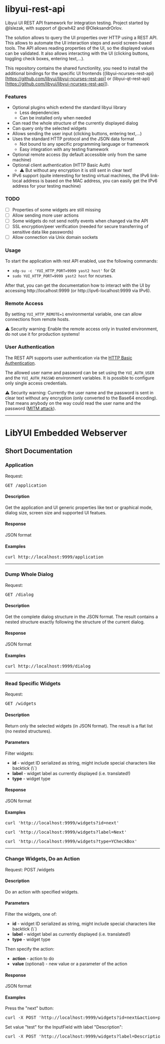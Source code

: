 # libyui-rest-api

Libyui UI REST API framework for integration testing.
Project started by @lslezak, with support of @cwh42 and @OleksandrOrlov.

The solution allows to query the UI properties over HTTP using a REST API.
This allows to automate the UI interaction steps and avoid screen-based tools.
The API allows reading properties of the UI, so the displayed values can be validated.
It also allows interacting with the UI (clicking buttons, toggling
check boxes, entering text,...).

This repository contains the shared functionlity, you need to install
the additional bindings for the specific UI frontends
((libyui-ncurses-rest-api)[https://github.com/libyui/libyui-ncurses-rest-api]
or (libyui-qt-rest-api)[https://github.com/libyui/libyui-ncurses-rest-api]).

### Features

- Optional plugins which extend the standard libyui library
  - Less dependencies
  - Can be installed only when needed
- Can read the whole structure of the currently displayed dialog
- Can query only the selected widgets
- Allows sending the user input (clicking buttons, entering text,...)
- Uses the standard HTTP protocol and the JSON data format
  - Not bound to any specific programming language or framework
  - Easy integration with any testing framework
- Optional remote access (by default accessible only from the same machine)
- Optional client authentication (HTTP Basic Auth)
  - :warning: But without any encryption it is still sent in clear text!
- IPv6 support (quite interesting for testing virtual machines, the IPv6 link-local
  address is based on the MAC address, you can easily get the IPv6 address for
  your testing machine)

### TODO

- [ ] Properties of some widgets are still missing
- [ ] Allow sending more user actions
- [ ] Some widgets do not send notify events when changed via the API
- [ ] SSL encryption/peer verification (needed for secure transferring of sensitive data
      like passwords)
- [ ] Allow connection via Unix domain sockets

### Usage

To start the application with rest API enabled, use the following commands:
* `xdg-su -c 'YUI_HTTP_PORT=9999 yast2 host'` for Qt
* `sudo YUI_HTTP_PORT=9999 yast2 host` for ncurses.

After that, you can get the documentation how to interact with the UI by accessing
http://localhost:9999 (or http://ipv6-localhost:9999 via IPv6).

### Remote Access

By setting `YUI_HTTP_REMOTE=1` environmental variable, one can allow connections
from remote hosts.

:warning: Security warning: Enable the remote access only in trusted environment,
do not use it for production systems!

### User Authentication

The REST API supports user authentication via the [HTTP Basic Authentication](
https://en.wikipedia.org/wiki/Basic_access_authentication).

The allowed user name and password can be set using the `YUI_AUTH_USER` and the
`YUI_AUTH_PASSWD` environment variables. It is possible to configure only single
access credentials.

:warning: Security warning: Currently the user name and the password is sent
in clear text without any encryption (only converted to the Base64 encoding).
That means anybody on the way could read the user name and the password
([MITM attack](https://en.wikipedia.org/wiki/Man-in-the-middle_attack)).

<!-- The following text is a copy from the ./src/YHttpRootHandler.cc file -->

---
<h1>LibYUI Embedded Webserver</h1>
<h2>Short Documentation</h2>
<h3>Application</h3>
<p>Request: <pre>GET /application</pre>
</p>
<h4>Description</h4>
<p>Get the application and UI generic properties like text or graphical mode, dialog size, screen size and supported UI featues.</p>
<h4>Response</h4>
<p>JSON format</p>
<h4>Examples</h4>
<p>
        <pre>curl http://localhost:9999/application</pre>
</p>
<hr>
<h3>Dump Whole Dialog</h3>
<p>Request: <pre>GET /dialog</pre>
</p>
<h4>Description</h4>
<p>Get the complete dialog structure in the JSON format. The result contains a nested structure exactly following the structure of the current dialog.</p>
<h4>Response</h4>
<p>JSON format</p>
<h4>Examples</h4>
<p>
        <pre>curl http://localhost:9999/dialog</pre>
</p>
<hr>
<h3>Read Specific Widgets</h3>
<p>Request: <pre>GET /widgets</pre>
</p>
<h4>Description</h4>
<p>Return only the selected widgets (in JSON format). The result is a flat list (no nested structures).</p>
<h4>Parameters</h4>
<p>Filter widgets: <ul>
                <li>
                        <b>id</b> - widget ID serialized as string, might include special characters like backtick (\`)</li>
                <li>
                        <b>label</b> - widget label as currently displayed (i.e. translated!) </li>
                <li>
                        <b>type</b> - widget type</li>
        </ul>
</p>
<h4>Response</h4>
<p>JSON format</p>
<h4>Examples</h4>
<p>
        <pre>curl 'http://localhost:9999/widgets?id=next'</pre>
        <pre>curl 'http://localhost:9999/widgets?label=Next'</pre>
        <pre>curl 'http://localhost:9999/widgets?type=YCheckBox'</pre>
</p>
<hr>
<h3>Change Widgets, Do an Action</h3>
<p>Request: POST /widgets</p>
<h4>Description</h4>
<p>Do an action with specified widgets.</p>
<h4>Parameters</h4>
<p>Filter the widgets, one of: <ul>
                <li>
                        <b>id</b> - widget ID serialized as string, might include special characters like backtick (\`)</li>
                <li>
                        <b>label</b> - widget label as currently displayed (i.e. translated!) </li>
                <li>
                        <b>type</b> - widget type</li>
        </ul> Then specify the action: <ul>
                <li>
                        <b>action</b> - action to do</li>
                <li>
                        <b>value</b> (optional) - new value or a parameter of the action</li>
        </ul>
</p>
<h4>Response</h4>
<p>JSON format</p>
<h4>Examples</h4>
<p>
        Press the "next" button:
        <pre>curl -X POST 'http://localhost:9999/widgets?id=next&action=press'</pre>
        Set value "test" for the InputField with label "Description":
        <pre>curl -X POST 'http://localhost:9999/widgets?label=Description&action=enter&value=test'</pre>
</p>
